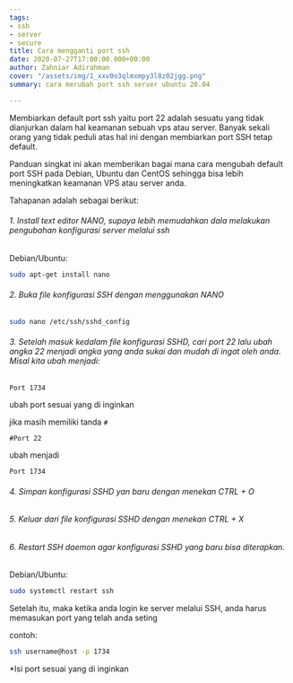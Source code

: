 ```yaml
---
tags:
- ssh
- server
- secure
title: Cara mengganti port ssh
date: 2020-07-27T17:00:00.000+00:00
author: Zahniar Adirahman
cover: "/assets/img/1_xxv0o3qlmxmpy3l8z02jgg.png"
summary: cara merubah port ssh server ubuntu 20.04

---
```

Membiarkan default port ssh yaitu port 22 adalah sesuatu yang tidak dianjurkan dalam hal keamanan sebuah vps atau server. Banyak sekali orang yang tidak peduli atas hal ini dengan membiarkan port SSH tetap default.

Panduan singkat ini akan memberikan bagai mana cara mengubah default port SSH pada Debian, Ubuntu dan CentOS sehingga bisa lebih meningkatkan keamanan VPS atau server anda.

Tahapanan adalah sebagai berikut:

###### 1. Install text editor NANO, supaya lebih memudahkan dala melakukan pengubahan konfigurasi server melalui ssh

Debian/Ubuntu:

```bash
sudo apt-get install nano
```

###### 2. Buka file konfigurasi SSH dengan menggunakan NANO

```bash
sudo nano /etc/ssh/sshd_config
```

###### 3. Setelah masuk kedalam file konfigurasi SSHD, cari port 22 lalu ubah angka 22 menjadi angka yang anda sukai dan mudah di ingat oleh anda. Misal kita ubah menjadi:

    Port 1734

ubah port sesuai yang di inginkan

jika masih memiliki tanda `#`

    #Port 22

ubah menjadi

    Port 1734

###### 4. Simpan konfigurasi SSHD yan baru dengan menekan CTRL + O

###### 5. Keluar dari file konfigurasi SSHD dengan menekan CTRL + X

###### 6. Restart SSH daemon agar konfigurasi SSHD yang baru bisa diterapkan.

Debian/Ubuntu:

```bash
sudo systemctl restart ssh
```

Setelah itu, maka ketika anda login ke server melalui SSH, anda harus memasukan port yang telah anda seting

contoh:

```bash
ssh username@host -p 1734
```

\*Isi port sesuai yang di inginkan